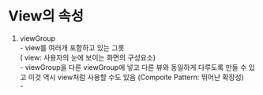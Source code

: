 # View의 속성
1. viewGroup</br>
</t>- view를 여러개 포함하고 있는 그릇</br>
</t>( view: 사용자의 눈에 보이는 화면의 구성요소)</br>
</t>- viewGroup을 다른 viewGroup에 넣고 다른 뷰와 동일하게 다루도록 만들 수 있고 이것 역시 view처럼 사용할 수도 있음 (Compoite Pattern: 뛰어난 확장성)</br>
</t>- 

